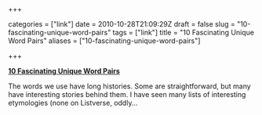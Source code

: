 +++

categories = ["link"]
date = 2010-10-28T21:09:29Z
draft = false
slug = "10-fascinating-unique-word-pairs"
tags = ["link"]
title = "10 Fascinating Unique Word Pairs"
aliases = ["10-fascinating-unique-word-pairs"]

+++

**[10 Fascinating Unique Word
Pairs](http://feedproxy.google.com/~r/TheListUniverse/~3/PY1L-eBJgG4/)**

The words we use have long histories. Some are straightforward, but many
have interesting stories behind them. I have seen many lists of
interesting etymologies (none on Listverse, oddly…
